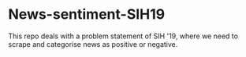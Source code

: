 # News-sentiment-SIH19
This repo deals with a problem statement of SIH '19, where we need to scrape and categorise news as positive or negative.
